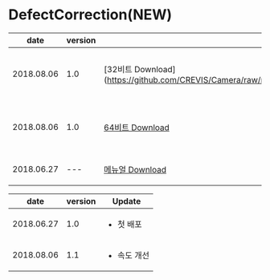 
# DefectCorrection(NEW)

| date | version | link | Inform |
|---|---|---|---|
| 2018.08.06 | 1.0 | [32비트  Download] (https://github.com/CREVIS/Camera/raw/master/Tools/DefectCorrection(NEW)/DefectCorrection_v1.1_x86(CLCamera).zip)| <ul><li>CLCamera디펙검출 프로그램<br/></li> |
| 2018.08.06 | 1.0 | [64비트 Download](https://github.com/CREVIS/Camera/raw/master/Tools/DefectCorrection(NEW)/DefectCorrection_v1.1_x64(CLCamera).zip)| <ul><li>CLCamera디펙검출 프로그램<br/></li> |
| 2018.06.27 | --- | [메뉴얼 Download](https://github.com/CREVIS/Camera/raw/master/Tools/DefectCorrection(NEW)/DefectCorrection(NEW)%EB%A9%94%EB%89%B4%EC%96%BC%202018-06-27.pdf)| <ul><li> 사용 메뉴얼<br/></li> |
  
  
| date | version | Update |
|---|---|---|
| 2018.06.27 |1.0| <ul><li> 첫 배포 <br/></li> |
| 2018.08.06 |1.1| <ul><li> 속도 개선 <br/></li> |
  
